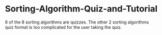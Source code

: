 # Sorting-Algorithm-Quiz-and-Tutorial
6 of the 8 sorting algorithms are quizzes. The other 2 sorting algorithms quiz format is too complicated for the user taking the quiz.

